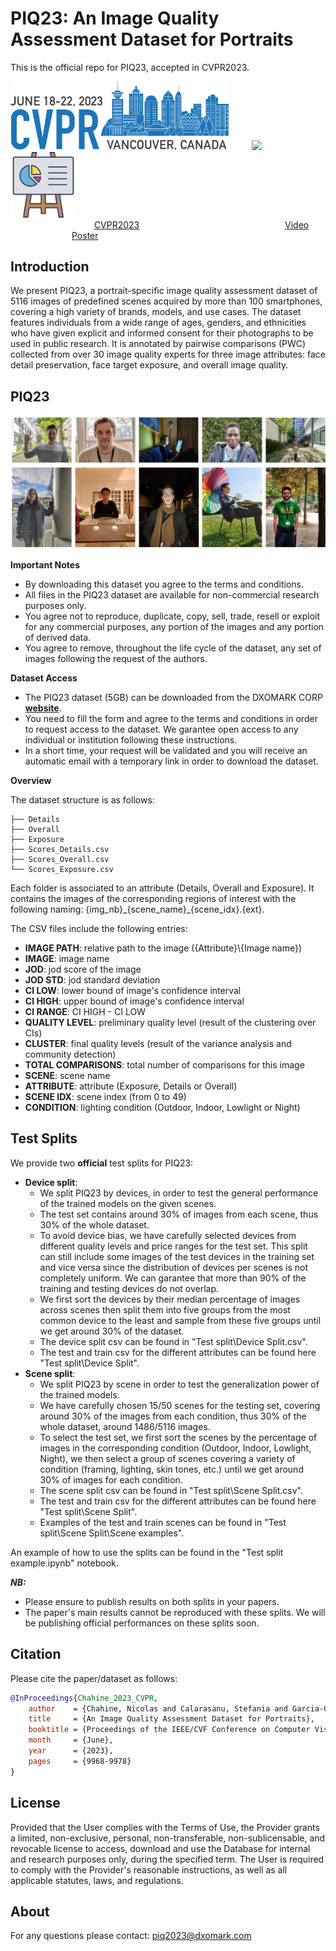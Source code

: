 # PIQ23: An Image Quality Assessment Dataset for Portraits
This is the official repo for PIQ23, accepted in CVPR2023.

<img src=Imgs/CVRP%20Logo_2023%20Vancouvar_Color.png width='350'> &emsp;&emsp; <img src=Imgs/youtube.avif width='120'> &emsp;&emsp; <img src=Imgs/poster.png width='105'><br/>
&ensp;&emsp; &emsp;&emsp;&emsp;&emsp;&emsp; &emsp;&emsp;&ensp;[CVPR2023](https://openaccess.thecvf.com/content/CVPR2023/html/Chahine_An_Image_Quality_Assessment_Dataset_for_Portraits_CVPR_2023_paper.html)&ensp;&ensp; &ensp;&emsp; &emsp;&emsp;&emsp;&emsp;&emsp; &emsp;&emsp;&emsp;&ensp;&ensp;&ensp; &emsp;&emsp;&emsp;&ensp;[Video](https://youtu.be/cvWjOWq5wnk)&ensp; &emsp;&emsp;&emsp;&emsp;&emsp;&emsp;&emsp;[Poster](Imgs/CVPR_Poster_PIQ23.png)

## Introduction
We present PIQ23, a portrait-specific image quality assessment dataset of 5116 images of predefined scenes acquired by more than 100 smartphones, covering a high variety of brands, models, and use cases. The dataset features individuals from a wide range of ages, genders, and ethnicities who have given explicit and informed consent for their photographs to be used in public research. It is annotated by pairwise comparisons (PWC) collected from over 30 image quality experts for three image attributes: face detail preservation, face target exposure, and overall image quality.

## PIQ23

![thumb](Imgs/Thumbnail.png)

**Important Notes**
 - By downloading this dataset you agree to the terms and conditions.
 - All files in the PIQ23 dataset are available for non-commercial research purposes only.
 - You agree not to reproduce, duplicate, copy, sell, trade, resell or exploit for any commercial purposes, any portion of the images and any portion of derived data.
 - You agree to remove, throughout the life cycle of the dataset, any set of images following the request of the authors.

 **Dataset Access**
 - The PIQ23 dataset (5GB) can be downloaded from the DXOMARK CORP [**website**](https://corp.dxomark.com/data-base-piq23/).
 - You need to fill the form and agree to the terms and conditions in order to request access to the dataset. We garantee open access to any individual or institution following these instructions.
 - In a short time, your request will be validated and you will receive an automatic email with a temporary link in order to download the dataset.

 **Overview**

The dataset structure is as follows:  
```
├── Details 
├── Overall
├── Exposure
├── Scores_Details.csv
├── Scores_Overall.csv
└── Scores_Exposure.csv
```
Each folder is associated to an attribute (Details, Overall and Exposure). It contains the images of the corresponding regions of interest with the following naming: {img_nb}\_{scene_name}\_{scene_idx}.{ext}. 

The CSV files include the following entries: 
- **IMAGE PATH**: relative path to the image ({Attribute}\\{Image name})
- **IMAGE**: image name
- **JOD**: jod score of the image
- **JOD STD**: jod standard deviation
- **CI LOW**: lower bound of image's confidence interval
- **CI HIGH**: upper bound of image's confidence interval
- **CI RANGE**: CI HIGH - CI LOW
- **QUALITY LEVEL**: preliminary quality level (result of the clustering over CIs)
- **CLUSTER**: final quality levels (result of the variance analysis and community detection)
- **TOTAL COMPARISONS**: total number of comparisons for this image
- **SCENE**: scene name
- **ATTRIBUTE**: attribute (Exposure, Details or Overall)
- **SCENE IDX**: scene index (from 0 to 49)
- **CONDITION**: lighting condition (Outdoor, Indoor, Lowlight or Night)

## Test Splits
We provide two **official** test splits for PIQ23:
- **Device split**:
    - We split PIQ23 by devices, in order to test the general performance of the trained models on the given scenes.
    - The test set contains around 30% of images from each scene, thus 30% of the whole dataset. 
    - To avoid device bias, we have carefully selected devices from different quality levels and price ranges for the test set. This split can still include some images of the test devices in the training set and vice versa since the distribution of devices per scenes is not completely uniform. We can garantee that more than 90% of the training and testing devices do not overlap.
    - We first sort the devices by their median percentage of images across scenes then split them into five groups from the most common device to the least and sample from these five groups until we get around 30% of the dataset.
    - The device split csv can be found in "Test split\Device Split.csv".
    - The test and train csv for the different attributes can be found here "Test split\Device Split\".
- **Scene split**: 
    - We split PIQ23 by scene in order to test the generalization power of the trained models.
    - We have carefully chosen 15/50 scenes for the testing set, covering around 30% of the images from each condition, thus 30% of the whole dataset, around 1486/5116 images.
    - To select the test set, we first sort the scenes by the percentage of images in the corresponding condition (Outdoor, Indoor, Lowlight, Night), we then select a group of scenes covering a variety of condition (framing, lighting, skin tones, etc.) until we get around 30% of images for each condition.
    - The scene split csv can be found in "Test split\Scene Split.csv".
    - The test and train csv for the different attributes can be found here "Test split\Scene Split\".
    - Examples of the test and train scenes can be found in "Test split\Scene Split\Scene examples".

An example of how to use the splits can be found in the "Test split example.ipynb" notebook. 

***NB:*** 
- Please ensure to publish results on both splits in your papers.
- The paper's main results cannot be reproduced with these splits. We will be publishing official performances on these splits soon.

## Citation
Please cite the paper/dataset as follows:
```bibtex
@InProceedings{Chahine_2023_CVPR,
    author    = {Chahine, Nicolas and Calarasanu, Stefania and Garcia-Civiero, Davide and Cayla, Th\'eo and Ferradans, Sira and Ponce, Jean},
    title     = {An Image Quality Assessment Dataset for Portraits},
    booktitle = {Proceedings of the IEEE/CVF Conference on Computer Vision and Pattern Recognition (CVPR)},
    month     = {June},
    year      = {2023},
    pages     = {9968-9978}
}

```
## License
Provided that the User complies with the Terms of Use, the Provider grants a limited, non-exclusive, personal, non-transferable, non-sublicensable, and revocable license to access, download and use the Database for internal and research purposes only, during the specified term. The User is required to comply with the Provider's reasonable instructions, as well as all applicable statutes, laws, and regulations.

## About
For any questions please contact: piq2023@dxomark.com


